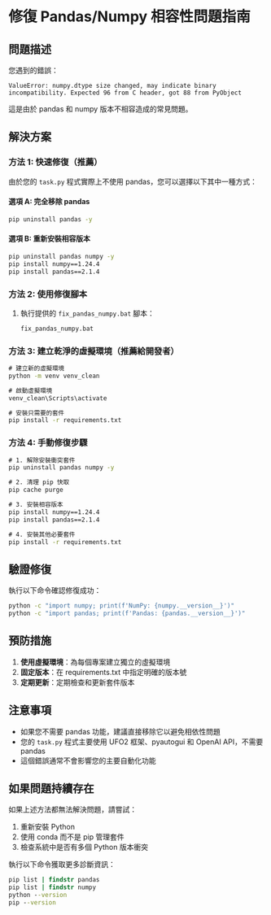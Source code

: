 # 修復 Pandas/Numpy 相容性問題指南

## 問題描述

您遇到的錯誤：
```
ValueError: numpy.dtype size changed, may indicate binary incompatibility. Expected 96 from C header, got 88 from PyObject
```

這是由於 pandas 和 numpy 版本不相容造成的常見問題。

## 解決方案

### 方法 1: 快速修復（推薦）

由於您的 `task.py` 程式實際上不使用 pandas，您可以選擇以下其中一種方式：

#### 選項 A: 完全移除 pandas
```cmd
pip uninstall pandas -y
```

#### 選項 B: 重新安裝相容版本
```cmd
pip uninstall pandas numpy -y
pip install numpy==1.24.4
pip install pandas==2.1.4
```

### 方法 2: 使用修復腳本

1. 執行提供的 `fix_pandas_numpy.bat` 腳本：
   ```cmd
   fix_pandas_numpy.bat
   ```

### 方法 3: 建立乾淨的虛擬環境（推薦給開發者）

```cmd
# 建立新的虛擬環境
python -m venv venv_clean

# 啟動虛擬環境
venv_clean\Scripts\activate

# 安裝只需要的套件
pip install -r requirements.txt
```

### 方法 4: 手動修復步驟

```cmd
# 1. 解除安裝衝突套件
pip uninstall pandas numpy -y

# 2. 清理 pip 快取
pip cache purge

# 3. 安裝相容版本
pip install numpy==1.24.4
pip install pandas==2.1.4

# 4. 安裝其他必要套件
pip install -r requirements.txt
```

## 驗證修復

執行以下命令確認修復成功：

```cmd
python -c "import numpy; print(f'NumPy: {numpy.__version__}')"
python -c "import pandas; print(f'Pandas: {pandas.__version__}')"
```

## 預防措施

1. **使用虛擬環境**：為每個專案建立獨立的虛擬環境
2. **固定版本**：在 requirements.txt 中指定明確的版本號
3. **定期更新**：定期檢查和更新套件版本

## 注意事項

- 如果您不需要 pandas 功能，建議直接移除它以避免相依性問題
- 您的 `task.py` 程式主要使用 UFO2 框架、pyautogui 和 OpenAI API，不需要 pandas
- 這個錯誤通常不會影響您的主要自動化功能

## 如果問題持續存在

如果上述方法都無法解決問題，請嘗試：

1. 重新安裝 Python
2. 使用 conda 而不是 pip 管理套件
3. 檢查系統中是否有多個 Python 版本衝突

執行以下命令獲取更多診斷資訊：
```cmd
pip list | findstr pandas
pip list | findstr numpy
python --version
pip --version
```
